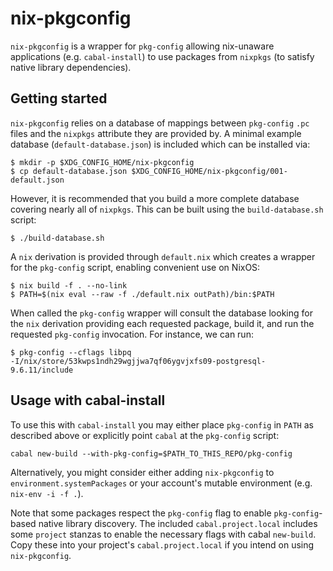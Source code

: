 # nix-pkgconfig

`nix-pkgconfig` is a wrapper for `pkg-config` allowing nix-unaware applications (e.g.
`cabal-install`) to use packages from `nixpkgs` (to satisfy native library
dependencies).


## Getting started

`nix-pkgconfig` relies on a database of mappings between `pkg-config` `.pc`
files and the `nixpkgs` attribute they are provided by. A minimal example
database (`default-database.json`) is included which can be installed via:

```
$ mkdir -p $XDG_CONFIG_HOME/nix-pkgconfig
$ cp default-database.json $XDG_CONFIG_HOME/nix-pkgconfig/001-default.json
```

However, it is recommended that you build a more complete database covering
nearly all of `nixpkgs`. This can be built using the `build-database.sh` script:

```
$ ./build-database.sh
```

A `nix` derivation is provided through `default.nix` which creates a wrapper
for the `pkg-config` script, enabling convenient use on NixOS:

```
$ nix build -f . --no-link
$ PATH=$(nix eval --raw -f ./default.nix outPath)/bin:$PATH
```

When called the `pkg-config` wrapper will consult the database looking for the
`nix` derivation providing each requested package, build it, and run the
requested `pkg-config` invocation. For instance, we can run:

```
$ pkg-config --cflags libpq
-I/nix/store/53kwps1ndh29wgjjwa7qf06ygvjxfs09-postgresql-9.6.11/include
```


## Usage with cabal-install

To use this with `cabal-install` you may either place `pkg-config` in `PATH` as
described above or explicitly point `cabal` at the `pkg-config` script:

```
cabal new-build --with-pkg-config=$PATH_TO_THIS_REPO/pkg-config
```

Alternatively, you might consider either adding `nix-pkgconfig` to
`environment.systemPackages` or your account's mutable environment (e.g.
`nix-env -i -f .`).

Note that some packages respect the `pkg-config` flag to enable
`pkg-config`-based native library discovery.  The included
`cabal.project.local` includes some `project` stanzas to enable the necessary
flags with cabal `new-build`. Copy these into your project's
`cabal.project.local` if you intend on using `nix-pkgconfig`.
